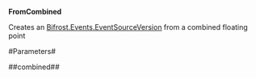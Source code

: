 **FromCombined**

Creates an [Bifrost.Events.EventSourceVersion](Bifrost.Events.EventSourceVersion) from a combined floating point

#Parameters#


##combined##

